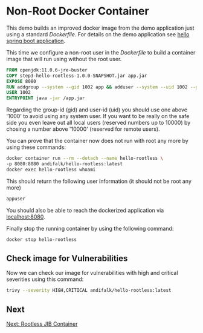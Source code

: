# Non-Root Docker Container

This demo builds an improved docker image from the demo application just using a standard _Dockerfile_.
For details on the demo application see [hello spring boot application](../step1-hello-spring-boot).

This time we configure a non-root user in the _Dockerfile_ to build a container image that will run using
without the root user.

```dockerfile
FROM openjdk:11.0.6-jre-buster
COPY step3-hello-rootless-1.0.0-SNAPSHOT.jar app.jar
EXPOSE 8080
RUN addgroup --system --gid 1002 app && adduser --system --uid 1002 --gid 1002 appuser
USER 1002
ENTRYPOINT java -jar /app.jar
```

Regarding the group-id (gid) and user-id (uid) you should use one above '1000' to avoid using any system user.
If you want to be really on the safe side you even leave out all local users (reserved numbers up to 10000) by chosing a number above '10000' (reserved for remote users).

You can prove that the container now does not run with root any more by using these commands:

```bash
docker container run --rm --detach --name hello-rootless \
-p 8080:8080 andifalk/hello-rootless:latest
docker exec hello-rootless whoami
```

This should return the following user information (it should not be root any more)

```bash
appuser
```

You should also be able to reach the dockerized application via [localhost:8080](http://localhost:8080).

Finally stop the running container by using the following command:

```bash
docker stop hello-rootless
```

## Check image for Vulnerabilities

Now we can check our image for vulnerabilities with high and critical severities using this command:

```bash
trivy --severity HIGH,CRITICAL andifalk/hello-rootless:latest
```

## Next

[Next: Rootless JIB Container](../step4-hello-rootless-jib)
